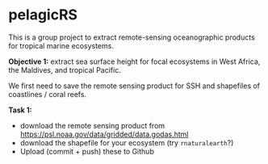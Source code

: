 # pelagicRS



This is a group project to extract remote-sensing oceanographic products for tropical marine ecosystems.



**Objective 1:** extract sea surface height for focal ecosystems in West Africa, the Maldives, and tropical Pacific.

We first need to save the remote sensing product for SSH and shapefiles of coastlines / coral reefs.

**Task 1:**

* download the remote sensing product from https://psl.noaa.gov/data/gridded/data.godas.html
* download the shapefile for your ecosystem (try ```rnaturalearth```?)
* Upload (commit + push) these to Github



  

